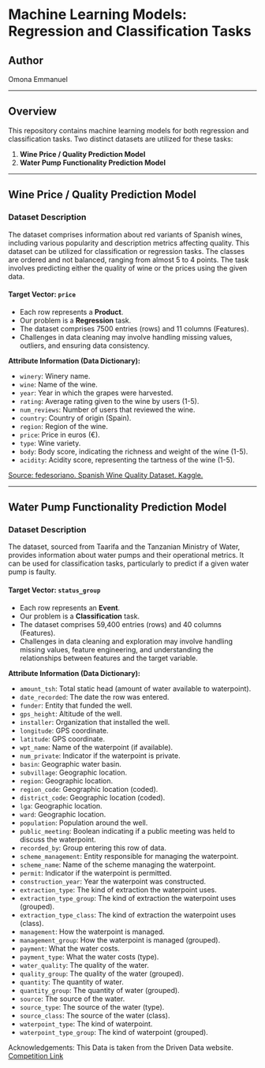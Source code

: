 # Machine Learning Models: Regression and Classification Tasks

## Author
Omona Emmanuel

---

## Overview

This repository contains machine learning models for both regression and classification tasks. Two distinct datasets are utilized for these tasks:

1. **Wine Price / Quality Prediction Model**
2. **Water Pump Functionality Prediction Model**

---

## Wine Price / Quality Prediction Model

### Dataset Description

The dataset comprises information about red variants of Spanish wines, including various popularity and description metrics affecting quality. This dataset can be utilized for classification or regression tasks. The classes are ordered and not balanced, ranging from almost 5 to 4 points. The task involves predicting either the quality of wine or the prices using the given data.

#### Target Vector: `price`

- Each row represents a **Product**.
- Our problem is a **Regression** task.
- The dataset comprises 7500 entries (rows) and 11 columns (Features).
- Challenges in data cleaning may involve handling missing values, outliers, and ensuring data consistency.

**Attribute Information (Data Dictionary):**

- `winery`: Winery name.
- `wine`: Name of the wine.
- `year`: Year in which the grapes were harvested.
- `rating`: Average rating given to the wine by users (1-5).
- `num_reviews`: Number of users that reviewed the wine.
- `country`: Country of origin (Spain).
- `region`: Region of the wine.
- `price`: Price in euros (€).
- `type`: Wine variety.
- `body`: Body score, indicating the richness and weight of the wine (1-5).
- `acidity`: Acidity score, representing the tartness of the wine (1-5).

[Source: fedesoriano. Spanish Wine Quality Dataset. Kaggle.](https://www.kaggle.com/datasets/fedesoriano/spanish-wine-quality-dataset)

---

## Water Pump Functionality Prediction Model

### Dataset Description

The dataset, sourced from Taarifa and the Tanzanian Ministry of Water, provides information about water pumps and their operational metrics. It can be used for classification tasks, particularly to predict if a given water pump is faulty.

#### Target Vector: `status_group`

- Each row represents an **Event**.
- Our problem is a **Classification** task.
- The dataset comprises 59,400 entries (rows) and 40 columns (Features).
- Challenges in data cleaning and exploration may involve handling missing values, feature engineering, and understanding the relationships between features and the target variable.

**Attribute Information (Data Dictionary):**

- `amount_tsh`: Total static head (amount of water available to waterpoint).
- `date_recorded`: The date the row was entered.
- `funder`: Entity that funded the well.
- `gps_height`: Altitude of the well.
- `installer`: Organization that installed the well.
- `longitude`: GPS coordinate.
- `latitude`: GPS coordinate.
- `wpt_name`: Name of the waterpoint (if available).
- `num_private`: Indicator if the waterpoint is private.
- `basin`: Geographic water basin.
- `subvillage`: Geographic location.
- `region`: Geographic location.
- `region_code`: Geographic location (coded).
- `district_code`: Geographic location (coded).
- `lga`: Geographic location.
- `ward`: Geographic location.
- `population`: Population around the well.
- `public_meeting`: Boolean indicating if a public meeting was held to discuss the waterpoint.
- `recorded_by`: Group entering this row of data.
- `scheme_management`: Entity responsible for managing the waterpoint.
- `scheme_name`: Name of the scheme managing the waterpoint.
- `permit`: Indicator if the waterpoint is permitted.
- `construction_year`: Year the waterpoint was constructed.
- `extraction_type`: The kind of extraction the waterpoint uses.
- `extraction_type_group`: The kind of extraction the waterpoint uses (grouped).
- `extraction_type_class`: The kind of extraction the waterpoint uses (class).
- `management`: How the waterpoint is managed.
- `management_group`: How the waterpoint is managed (grouped).
- `payment`: What the water costs.
- `payment_type`: What the water costs (type).
- `water_quality`: The quality of the water.
- `quality_group`: The quality of the water (grouped).
- `quantity`: The quantity of water.
- `quantity_group`: The quantity of water (grouped).
- `source`: The source of the water.
- `source_type`: The source of the water (type).
- `source_class`: The source of the water (class).
- `waterpoint_type`: The kind of waterpoint.
- `waterpoint_type_group`: The kind of waterpoint (grouped).

Acknowledgements: This Data is taken from the Driven Data website. [Competition Link](https://www.drivendata.org/competitions/7/pump-it-up-data-mining-the-water-table/page/25/)
